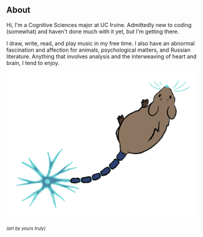 ## About

Hi, I'm a Cognitive Sciences major at UC Irvine. Admittedly new to coding (somewhat) and haven't done much with it yet, but I'm getting there.

I draw, write, read, and play music in my free time. I also have an abnormal fascination and affection for animals, psychological matters, and Russian literature. Anything that involves analysis and the interweaving of heart and brain, I tend to enjoy.

<p align="center">
  <img src="https://raw.githubusercontent.com/marissa-wang/marissa-wang/refs/heads/main/neuronrat.png" width="500"/>
</p>

<sub><em>(art by yours truly)</em></sub>


<!--
**marissa-wang/marissa-wang** is a ✨ _special_ ✨ repository because its `README.md` (this file) appears on your GitHub profile.

Here are some ideas to get you started:

- 🔭 I’m currently working on ...
- 🌱 I’m currently learning ...
- 👯 I’m looking to collaborate on ...
- 🤔 I’m looking for help with ...
- 💬 Ask me about ...
- 📫 How to reach me: ...
- 😄 Pronouns: ...
- ⚡ Fun fact: ...
-->
